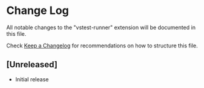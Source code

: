 # Change Log

All notable changes to the "vstest-runner" extension will be documented in this file.

Check [Keep a Changelog](http://keepachangelog.com/) for recommendations on how to structure this file.

## [Unreleased]

- Initial release